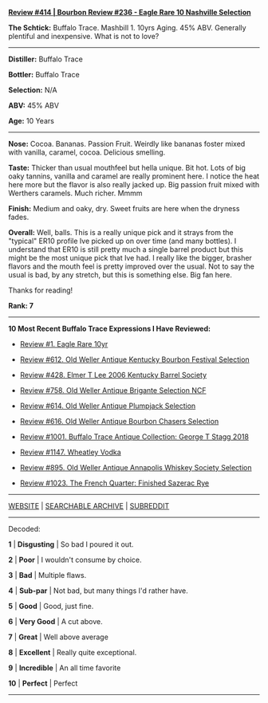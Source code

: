 
[**Review #414 | Bourbon Review #236 - Eagle Rare 10 Nashville Selection**]( https://t8ke.review/review-414-eagle-rare-10yr-nashville-pick/)

**The Schtick:** Buffalo Trace. Mashbill 1. 10yrs Aging. 45% ABV. Generally plentiful and inexpensive. What is not to love?

-----

**Distiller:** Buffalo Trace

**Bottler:** Buffalo Trace

**Selection:** N/A

**ABV:**  45% ABV

**Age:** 10 Years 

-----

**Nose:**  Cocoa. Bananas. Passion Fruit. Weirdly like bananas foster mixed with vanilla, caramel, cocoa. Delicious smelling. 

**Taste:**  Thicker than usual mouthfeel but hella unique. Bit hot. Lots of big oaky tannins, vanilla and caramel are really prominent here. I notice the heat here more but the flavor is also really jacked up. Big passion fruit mixed with Werthers caramels. Much richer. Mmmm

**Finish:**  Medium and oaky, dry. Sweet fruits are here when the dryness fades. 

**Overall:**  Well, balls. This is a really unique pick and it strays from the "typical" ER10 profile Ive picked up on over time (and many bottles). I understand that ER10 is still pretty much a single barrel product but this might be the most unique pick that Ive had. I really like the bigger, brasher flavors and the mouth feel is pretty improved over the usual. Not to say the usual is bad, by any stretch, but this is something else. Big fan here. 

Thanks for reading!

**Rank: 7**

----- 

**10 Most Recent Buffalo Trace Expressions I Have Reviewed:** 

- [Review #1. Eagle Rare 10yr]( https://t8ke.review) 

- [Review #612. Old Weller Antique Kentucky Bourbon Festival Selection]( https://t8ke.review/review-612-old-weller-antique-kentucky-bourbon-festival/) 

- [Review #428. Elmer T Lee 2006 Kentucky Barrel Society]( https://t8ke.review/review-428-elmer-t-lee-2006/) 

- [Review #758. Old Weller Antique Brigante Selection NCF]( https://t8ke.review/review-758-old-weller-antique-ncf-brigante-selection/) 

- [Review #614. Old Weller Antique Plumpjack Selection]( https://t8ke.review/review-614-old-weller-antique-plumpjack-ncf/) 

- [Review #616. Old Weller Antique Bourbon Chasers Selection]( https://t8ke.review/review-616-old-weller-antique-bourbon-chasers/) 

- [Review #1001. Buffalo Trace Antique Collection: George T Stagg 2018]( https://t8ke.review/review-1001-buffalo-trace-antique-collection-2018-george-t-stagg-2018/) 

- [Review #1147. Wheatley Vodka]( https://t8ke.review/review-1147-wheatley-vodka/) 

- [Review #895. Old Weller Antique Annapolis Whiskey Society Selection]( https://t8ke.review/review-895-old-weller-antique-ncf-annapolis-whisky-society-selection/) 

- [Review #1023. The French Quarter: Finished Sazerac Rye]( https://t8ke.review/review-1023-the-french-quarter-finished-sazerac-rye/) 

-----

[WEBSITE](https://t8ke.review) | [SEARCHABLE ARCHIVE](https://t8ke.review/review-archive/) | [SUBREDDIT](https://reddit.com/r/t8kereviews)

-----

Decoded:

**1** | **Disgusting** | So bad I poured it out.

**2** | **Poor** | I wouldn't consume by choice.

**3** | **Bad** | Multiple flaws.

**4** | **Sub-par** | Not bad, but many things I'd rather have.

**5** | **Good** | Good, just fine.

**6** | **Very Good** | A cut above.

**7** | **Great** | Well above average

**8** | **Excellent** | Really quite exceptional.

**9** | **Incredible** | An all time favorite

**10** | **Perfect** | Perfect

----

